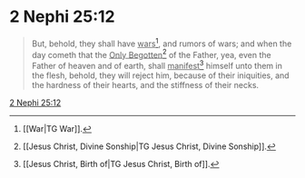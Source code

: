 # 2 Nephi 25:12

> But, behold, they shall have <u>wars</u>[^a], and rumors of wars; and when the day cometh that the <u>Only Begotten</u>[^b] of the Father, yea, even the Father of heaven and of earth, shall <u>manifest</u>[^c] himself unto them in the flesh, behold, they will reject him, because of their iniquities, and the hardness of their hearts, and the stiffness of their necks.

[2 Nephi 25:12](https://www.churchofjesuschrist.org/study/scriptures/bofm/2-ne/25?lang=eng&id=p12#p12)


[^a]: [[War|TG War]].  
[^b]: [[Jesus Christ, Divine Sonship|TG Jesus Christ, Divine Sonship]].  
[^c]: [[Jesus Christ, Birth of|TG Jesus Christ, Birth of]].  
